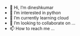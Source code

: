 - 👋 Hi, I’m dineshkumar
- 👀 I’m interested in python
- 🌱 I’m currently learning cloud 
- 💞️ I’m looking to collaborate on ...
- 📫 How to reach me ...

<!---
dinesh742004/dinesh742004 is a ✨ special ✨ repository because its `README.md` (this file) appears on your GitHub profile.
You can click the Preview link to take a look at your changes.
--->
